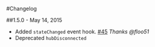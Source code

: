 #Changelog

##1.5.0 - May 14, 2015

- Added `stateChanged` event hook. [#45](https://github.com/JustMaier/angular-signalr-hub/pull/45) *Thanks @floo51*
- Deprecated `hubDisconnected`